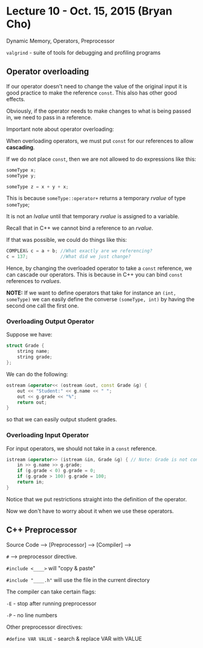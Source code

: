# Lecture 10 - Oct. 15, 2015 (Bryan Cho)

Dynamic Memory, Operators, Preprocessor

`valgrind` - suite of tools for debugging and profiling programs

## Operator overloading

If our operator doesn't need to change the value of the original input it is good practice to make the reference `const`. This also has other good effects. 

Obviously, if the operator needs to make changes to what is being passed in, we need to pass in a reference.

Important note about operator overloading:

When overloading operators, we must put `const` for our references to allow **cascading**.

If we do not place `const`, then we are not allowed to do expressions like this:

```cpp
someType x;
someType y;

someType z = x + y + x;
```

This is because `someType::operator+` returns a temporary *rvalue* of type `someType`;

It is not an *lvalue* until that temporary *rvalue* is assigned to a variable. 

Recall that in C++ we cannot bind a reference to an *rvalue*. 

If that was possible, we could do things like this:

```cpp
COMPLEX& c = a + b; //What exactly are we referencing?
c = 137;            //What did we just change?
```

Hence, by changing the overloaded operator to take a `const` reference, we can cascade our operators. This is because in C++ you can bind `const` references to *rvalues*.

**NOTE:** If we want to define operators that take for instance an `(int, someType)` we can easily define the converse `(someType, int)` by having the second one call the first one.

### Overloading Output Operator

Suppose we have:

```cpp
struct Grade {
    string name;
    string grade;
};
```

We can do the following:

```cpp
ostream &operator<< (ostream &out, const Grade &g) {
    out << "Student:" << g.name << " ";
    out << g.grade << "%";
    return out;
}
```

so that we can easily output student grades.

### Overloading Input Operator

For input operators, we should not take in a `const` reference.

```cpp
istream &operator>> (istream &in, Grade &g) { // Note: Grade is not const in this one
    in >> g.name >> g.grade;
    if (g.grade < 0) g.grade = 0;
    if (g.grade > 100) g.grade = 100;
    return in;
}
```

Notice that we put restrictions straight into the definition of the operator.

Now we don't have to worry about it when we use these operators.

## C++ Preprocessor

Source Code --> [Preprocessor] --> [Compiler] --> 

`#` --> preprocessor directive.

`#include <____>` will "copy & paste"

`#include "____.h"` will use the file in the current directory

The compiler can take certain flags:

`-E` - stop after running preprocessor

`-P` - no line numbers

Other preprocessor directives:

`#define VAR VALUE` - search & replace VAR with VALUE  

